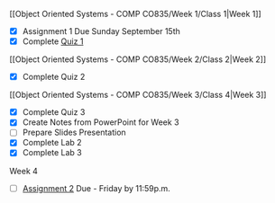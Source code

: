 [[Object Oriented Systems - COMP CO835/Week 1/Class 1|Week 1]]

- [x] Assignment 1 Due Sunday September 15th
- [x] Complete [Quiz 1](https://mycanvas.mohawkcollege.ca/courses/106931/quizzes/438045)

[[Object Oriented Systems - COMP CO835/Week 2/Class 2|Week 2]]

- [x] Complete Quiz 2

[[Object Oriented Systems - COMP CO835/Week 3/Class 4|Week 3]]

- [x] Complete Quiz 3 
- [x] Create Notes from PowerPoint for Week 3
- [ ] Prepare Slides Presentation
- [x] Complete Lab 2
- [x] Complete Lab 3

Week 4

- [ ] [Assignment 2](https://mycanvas.mohawkcollege.ca/courses/106931/assignments/970961) Due - Friday by 11:59p.m.





